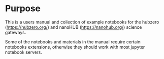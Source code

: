 
Purpose
=======

This is a users manual and collection of example notebooks for the hubzero (https://hubzero.org/) and nanoHUB (https://nanohub.org/) science gateways.

Some of the notebooks and materials in the manual require certain notebooks extensions, otherwise they should work with most jupyter notebook servers.

